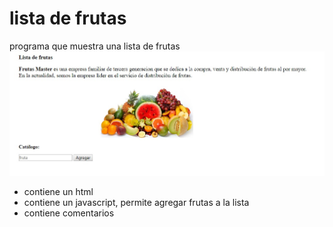 # lista de frutas
programa que muestra una lista de frutas
![Alt-Text](assets/fruta.jpg)
* contiene un html
* contiene un javascript, permite agregar frutas a la lista
* contiene comentarios
